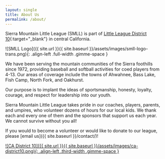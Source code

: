 ```yaml
---
layout: single
title: About Us
permalink: /about/
---
```


Sierra Mountain Little League (SMLL) is part of [Little League
District 10](https://www.cadistrict10.com){:target="_blank"}
in central California.

![SMLL Logo]({{ site.url }}{{ site.baseurl }}/assets/images/smll-logo-trans.png){: .align-left .full-width .gimme-space }

We have been serving the mountain communities of the Sierra foothills
since 1972, providing baseball and softball activities for coed players
from 4-13. Our areas of coverage include the towns of Ahwahnee, Bass Lake,
Fish Camp, North Fork, and Oakhurst.

Our purpose is to implant the ideas of sportsmanship, honesty, loyalty,
courage, and respect for leadership into our youth.

Sierra Mountain Little League takes pride in our coaches, players,
parents, and umpires, who volunteer dozens of hours for our local kids.
We thank each and every one of them and the sponsors that support us
each year. We cannot survive without you all!

If you would to become a volunteer or would like to donate to our
league, please [email us]({{ site.baseurl }}/contact/)!

<a href="https://www.cadistrict10.com/Default.aspx?tabid=1003220">
![CA District 10]({{ site.url }}{{ site.baseurl }}/assets/images/ca-district10.png){: .align-left .third-width .gimme-space }
</a>
<!--
<a href="https://www.littleleague.org/play-little-league/">
![Little League]({{ site.url }}{{ site.baseurl }}/assets/images/ll-program-logo.png){: .align-right .third-width .gimme-space }
</a>
-->
